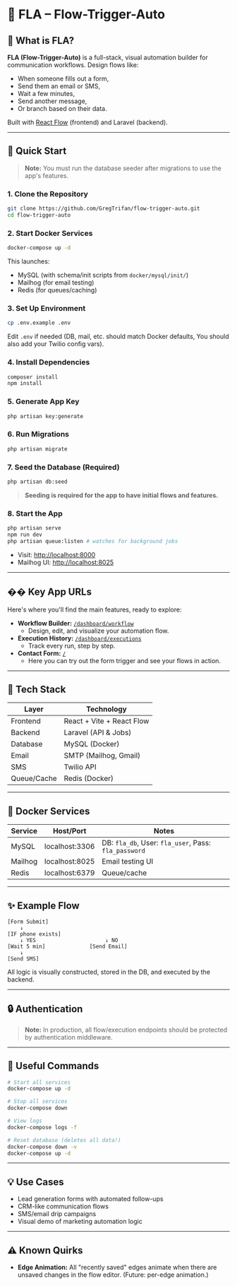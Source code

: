 # 🔁 FLA – Flow-Trigger-Auto

## 🧩 What is FLA?

**FLA (Flow-Trigger-Auto)** is a full-stack, visual automation builder for communication workflows. Design flows like:

- When someone fills out a form,
- Send them an email or SMS,
- Wait a few minutes,
- Send another message,
- Or branch based on their data.

Built with [React Flow](https://reactflow.dev/) (frontend) and Laravel (backend).

---

## 🚀 Quick Start

> **Note:** You must run the database seeder after migrations to use the app's features.

### 1. **Clone the Repository**

```bash
git clone https://github.com/GregTrifan/flow-trigger-auto.git
cd flow-trigger-auto
```

### 2. **Start Docker Services**

```bash
docker-compose up -d
```

This launches:

- MySQL (with schema/init scripts from `docker/mysql/init/`)
- Mailhog (for email testing)
- Redis (for queues/caching)

### 3. **Set Up Environment**

```bash
cp .env.example .env
```

Edit `.env` if needed (DB, mail, etc. should match Docker defaults, You should also add your Twilio config vars).

### 4. **Install Dependencies**

```bash
composer install
npm install
```

### 5. **Generate App Key**

```bash
php artisan key:generate
```

### 6. **Run Migrations**

```bash
php artisan migrate
```

### 7. **Seed the Database (Required)**

```bash
php artisan db:seed
```

> **Seeding is required for the app to have initial flows and features.**

### 8. **Start the App**

```bash
php artisan serve
npm run dev
php artisan queue:listen # watches for background jobs
```

- Visit: [http://localhost:8000](http://localhost:8000)
- Mailhog UI: [http://localhost:8025](http://localhost:8025)

---

## �� Key App URLs

Here's where you'll find the main features, ready to explore:

- **Workflow Builder:** [`/dashboard/workflow`](http://localhost:8000/dashboard/workflow)
    - Design, edit, and visualize your automation flow.
- **Execution History:** [`/dashboard/executions`](http://localhost:8000/dashboard/executions)
    - Track every run, step by step.
- **Contact Form:** [`/`](http://localhost:8000/)
    - Here you can try out the form trigger and see your flows in action.

---

## 🧱 Tech Stack

| Layer       | Technology                |
| ----------- | ------------------------- |
| Frontend    | React + Vite + React Flow |
| Backend     | Laravel (API & Jobs)      |
| Database    | MySQL (Docker)            |
| Email       | SMTP (Mailhog, Gmail)     |
| SMS         | Twilio API                |
| Queue/Cache | Redis (Docker)            |

---

## 🐳 Docker Services

| Service | Host/Port      | Notes                                                |
| ------- | -------------- | ---------------------------------------------------- |
| MySQL   | localhost:3306 | DB: `fla_db`, User: `fla_user`, Pass: `fla_password` |
| Mailhog | localhost:8025 | Email testing UI                                     |
| Redis   | localhost:6379 | Queue/cache                                          |

---

## ✨ Example Flow

```
[Form Submit]
    ↓
[IF phone exists]
    ↓ YES                      ↓ NO
[Wait 5 min]              [Send Email]
    ↓
[Send SMS]
```

All logic is visually constructed, stored in the DB, and executed by the backend.

---

## 🔒 Authentication

> **Note:** In production, all flow/execution endpoints should be protected by authentication middleware.

---

## 📝 Useful Commands

```bash
# Start all services
docker-compose up -d

# Stop all services
docker-compose down

# View logs
docker-compose logs -f

# Reset database (deletes all data!)
docker-compose down -v
docker-compose up -d
```

---

## 💡 Use Cases

- Lead generation forms with automated follow-ups
- CRM-like communication flows
- SMS/email drip campaigns
- Visual demo of marketing automation logic

---

## ⚠️ Known Quirks

- **Edge Animation:** All "recently saved" edges animate when there are unsaved changes in the flow editor. (Future: per-edge animation.)
